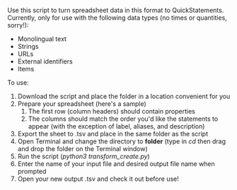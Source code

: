 Use this script to turn spreadsheet data in this format to QuickStatements.
Currently, only for use with the following data types (no times or quantities, sorry!):
 * Monolingual text
 * Strings
 * URLs
 * External identifiers
 * Items

To use:
1.  Download the script and place the folder in a location convenient for you
2.  Prepare your spreadsheet (here's a sample)
    1. The first row (column headers) should contain properties
    2. The columns should match the order you'd like the statements to appear (with the exception of label, aliases, and description)
2. Export the sheet to .tsv and place in the same folder as the script
3. Open Terminal and change the directory to **folder** (type in *cd* then drag and drop the folder on the Terminal window)
4. Run the script (*python3 transform_create.py*)
5. Enter the name of your input file and desired output file name when prompted
6. Open your new output .tsv and check it out before use!
  
